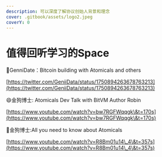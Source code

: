 ```yaml
---
description: 可以深度了解协议创始人背景和理念
cover: .gitbook/assets/logo2.jpeg
coverY: 0
---
```


# 值得回听学习的Space

:clap:GenniDate：Bitcoin building with Atomicals and others

[https://twitter.com/GeniiData/status/1750894263678763213](https://twitter.com/GeniiData/status/1750894263678763213) &#x20;

:smile:金狗博士: Atomicals Dev Talk with BitVM Author Robin

[https://www.youtube.com/watch?v=bw7RGFWqqgk\&t=170s](https://www.youtube.com/watch?v=bw7RGFWqqgk\&t=170s)

:tada:金狗博士:All you need to know about Atomicals

[https://www.youtube.com/watch?v=R8Bm01u14\_4\&t=357s](https://www.youtube.com/watch?v=R8Bm01u14\_4\&t=357s)
